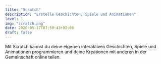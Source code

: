 ```yaml
---
title: "Scratch"
description: "Erstelle Geschichten, Spiele und Animationen"
level: 1
img: "scratch.png"
date: 2020-05-17T07:59:43+02:00
draft: false
---
```


Mit Scratch kannst du deine eigenen interaktiven Geschichten, Spiele und Animationen programmieren und deine Kreationen mit anderen in der Gemeinschaft online teilen.